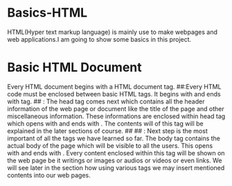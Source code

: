 # Basics-HTML
HTML(Hyper text markup language) is mainly use to make webpages and web applications.I am going to show some basics in this project.
# Basic HTML Document
Every HTML document begins with a HTML document tag.
    ##<html>:Every HTML code must be enclosed between basic HTML tags. It begins with <html> and ends with </html> tag.
    ##<head> : The head tag comes next which contains all the header information of the web page or document like the title of the page and other miscellaneous information. These informations are enclosed within head tag which opens with <head> and ends with </head>. The contents will of this tag will be explained in the later sections of course.
     ##<title> : We can mention the title of a web page using the <title> tag. This is a header information and hence mentioned within the header tags. The tag begins with <title> and ends with </title>
     ##<body> : Next step is the most important of all the tags we have learned so far. The body tag contains the actual body of the page which will be visible to all the users. This opens with <body> and ends with </body>. Every content enclosed within this tag will be shown on the web page be it writings or images or audios or videos or even links. We will see later in the section how using various tags we may insert mentioned contents into our web pages.
